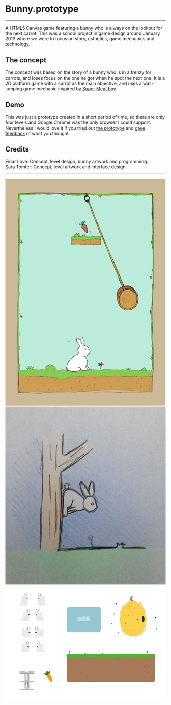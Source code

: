 # Bunny.prototype
----
A HTML5 Canvas game featuring a bunny who is always on the lookout for the next carrot.
This was a school project in game design around January 2013 where we were to focus on story, esthetics, game mechanics and technology.

## The concept
The concept was based on the story of a bunny who is in a frenzy for carrots, and loses focus on the one he got when he spot the next one. It is a 2D platform game with a carrot as the main objective, and uses a wall-jumping game mechanic inspired by [Super Meat boy](http://supermeatboy.com/).

## Demo
This was just a prototype created in a short period of time, so there are only four levels and Google Chrome was the only browser I could support. Nevertheless I would love it if you tried out [the prototype](//einarlove.com/view/bunny/) and [gave feedback](//twitter.com/einarlove) of what you thought.

## Credits
Einar Löve: Concept, level design, bunny artwork and programming.  
Sara Tomter: Concept, level artwork and interface design.

---

![Level concept](http://github.com/einarlove/Bunny.prototype/raw/master/readme-files/concept-level.jpg?raw=true)
![Walljumping sketch](http://github.com/einarlove/Bunny.prototype/raw/master/readme-files/walljumping-rabbit-sketch.jpg?raw=true)
![Assets files](http://github.com/einarlove/Bunny.prototype/raw/master/readme-files/assets.png?raw=true)